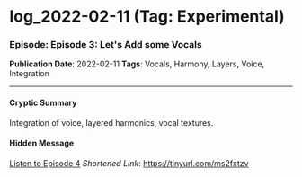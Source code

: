 # log_2022-02-11 (Tag: Experimental)

### Episode: Episode 3: Let's Add some Vocals

**Publication Date**: 2022-02-11
**Tags**: Vocals, Harmony, Layers, Voice, Integration

---

#### Cryptic Summary
Integration of voice, layered harmonics, vocal textures.

#### Hidden Message


[Listen to Episode 4](https://tinyurl.com/ms2fxtzv)
*Shortened Link*: https://tinyurl.com/ms2fxtzv
